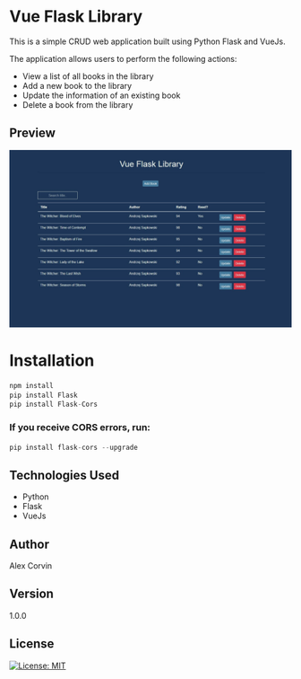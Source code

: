 # Vue Flask Library

This is a simple CRUD web application built using Python Flask and VueJs.

The application allows users to perform the following actions:

- View a list of all books in the library
- Add a new book to the library
- Update the information of an existing book
- Delete a book from the library

## Preview

![preview](preview-vue-flask-library.jpg?raw=true)

# Installation

```python
npm install
pip install Flask
pip install Flask-Cors
```

### If you receive CORS errors, run:

```python
pip install flask-cors --upgrade
```

## Technologies Used

- Python
- Flask
- VueJs

## Author

Alex Corvin

## Version

1.0.0

## License

[![License: MIT](https://img.shields.io/badge/License-MIT-yellow.svg)](https://opensource.org/licenses/MIT)

